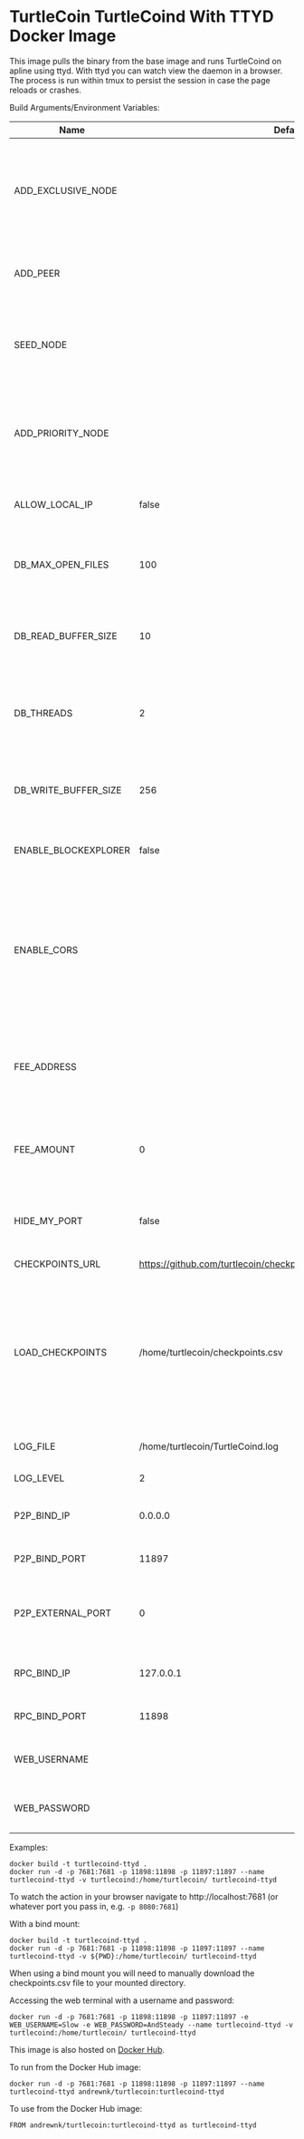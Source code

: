 # TurtleCoin TurtleCoind With TTYD Docker Image

This image pulls the binary from the base image and runs TurtleCoind on apline using ttyd. With ttyd you can watch view the daemon in a browser. The process is run within tmux to persist the session in case the page reloads or crashes.

Build Arguments/Environment Variables:

| Name | Default | Function |
| --- | --- | --- |
| ADD_EXCLUSIVE_NODE | | Manually add a peer to the local peer list ONLY attempt connections to it. [ip:port] |
| ADD_PEER | | Manually add a peer to the local peer list [ip:port] |
| SEED_NODE | | Connect to a node to retrieve the peer list and then disconnect [ip:port] |
| ADD_PRIORITY_NODE | | Manually add a peer to the local peer list and attempt to maintain a connection to it [ip:port] |
| ALLOW_LOCAL_IP | false | Allow the local IP to be added to the peer list |
| DB_MAX_OPEN_FILES | 100 | Number of files that can be used by the database at one time |
| DB_READ_BUFFER_SIZE | 10 | Size of the database read cache in megabytes (MB) |
| DB_THREADS | 2 | Number of background threads used for compaction and flush operations |
| DB_WRITE_BUFFER_SIZE | 256 | Size of the database write buffer in megabytes (MB) |
| ENABLE_BLOCKEXPLORER | false | Enable the Blockchain Explorer RPC |
| ENABLE_CORS | | Adds header 'Access-Control-Allow-Origin' to the RPC responses using the <domain>. Uses the value specified as the domain. Use * for all. |
| FEE_ADDRESS | | Sets the convenience charge <address> for light wallets that use the daemon |
| FEE_AMOUNT | 0 | Sets the convenience charge amount for light wallets that use the daemon |
| HIDE_MY_PORT | false | Do not announce yourself as a peerlist candidate |
| CHECKPOINTS_URL | https://github.com/turtlecoin/checkpoints/raw/master/checkpoints.csv | Checkpoints URL |
| LOAD_CHECKPOINTS | /home/turtlecoin/checkpoints.csv | Specify a file <path> containing a CSV of Blockchain checkpoints for faster sync. A value of 'default' uses the built-in checkpoints. |
| LOG_FILE | /home/turtlecoin/TurtleCoind.log | Specify the <path> to the log file |
| LOG_LEVEL | 2 | Specify log level |
| P2P_BIND_IP | 0.0.0.0 | Interface IP address for the P2P service |
| P2P_BIND_PORT | 11897 | TCP port for the P2P service |
| P2P_EXTERNAL_PORT | 0 | External TCP port for the P2P service (NAT port forward) |
| RPC_BIND_IP | 127.0.0.1 | Interface IP address for the RPC service |
| RPC_BIND_PORT | 11898 | TCP port for the RPC service |
| WEB_USERNAME |  | Username to access the web terminal |
| WEB_PASSWORD |  | Password to access the web terminal |

Examples:
```
docker build -t turtlecoind-ttyd .
docker run -d -p 7681:7681 -p 11898:11898 -p 11897:11897 --name turtlecoind-ttyd -v turtlecoind:/home/turtlecoin/ turtlecoind-ttyd
```

To watch the action in your browser navigate to http://localhost:7681 (or whatever port you pass in, e.g. ```-p 8080:7681```)

With a bind mount:

```
docker build -t turtlecoind-ttyd .
docker run -d -p 7681:7681 -p 11898:11898 -p 11897:11897 --name turtlecoind-ttyd -v ${PWD}:/home/turtlecoin/ turtlecoind-ttyd
```

When using a bind mount you will need to manually download the checkpoints.csv file to your mounted directory.

Accessing the web terminal with a username and password:
```
docker run -d -p 7681:7681 -p 11898:11898 -p 11897:11897 -e WEB_USERNAME=Slow -e WEB_PASSWORD=AndSteady --name turtlecoind-ttyd -v turtlecoind:/home/turtlecoin/ turtlecoind-ttyd
```

This image is also hosted on [Docker Hub](https://cloud.docker.com/u/andrewnk/repository/docker/andrewnk/turtlecoin).

To run from the Docker Hub image:

```
docker run -d -p 7681:7681 -p 11898:11898 -p 11897:11897 --name turtlecoind-ttyd andrewnk/turtlecoin:turtlecoind-ttyd
```

To use from the Docker Hub image:

```
FROM andrewnk/turtlecoin:turtlecoind-ttyd as turtlecoind-ttyd
```
